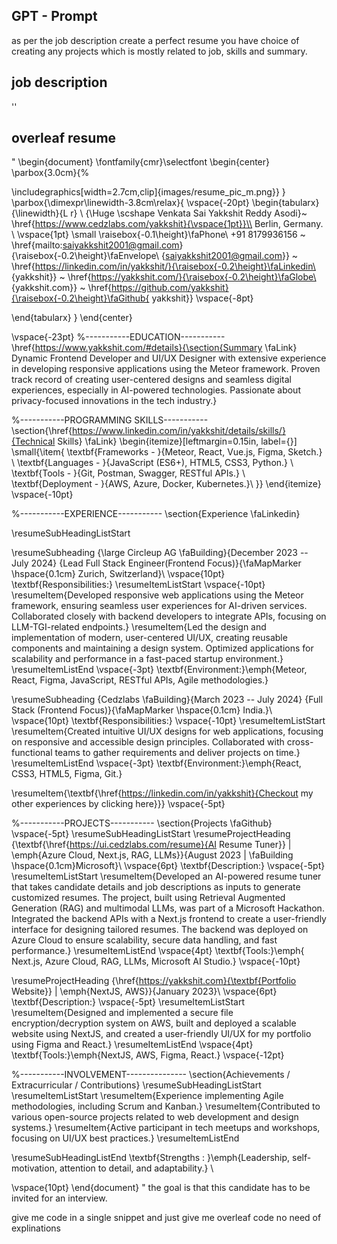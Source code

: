 ## GPT - Prompt

as per the job description create a perfect resume you have choice of creating any  projects which is mostly related to job, skills and summary.

## job description
''

## overleaf resume

"
\begin{document}
\fontfamily{cmr}\selectfont
\begin{center}
\parbox{3.0cm}{%

\includegraphics[width=2.7cm,clip]{images/resume_pic_m.png}}
}
\parbox{\dimexpr\linewidth-3.8cm\relax}{
\vspace{-20pt}
\begin{tabularx}{\linewidth}{L r} \\
    {\Huge \scshape  Venkata Sai Yakkshit Reddy Asodi}~
    \href{https://www.cedzlabs.com/yakkshit}{\vspace{1pt}}\\
      Berlin, Germany. \\ \vspace{1pt}
     \small \raisebox{-0.1\height}\faPhone\ +91 8179936156 ~ \href{mailto:saiyakkshit2001@gmail.com}{\raisebox{-0.2\height}\faEnvelope\  {saiyakkshit2001@gmail.com}} ~ 
    \href{https://linkedin.com/in/yakkshit/}{\raisebox{-0.2\height}\faLinkedin\ {yakkshit}}  ~
    \href{https://yakkshit.com/}{\raisebox{-0.2\height}\faGlobe\ {yakkshit.com}}  ~
    \href{https://github.com/yakkshit}{\raisebox{-0.2\height}\faGithub{ yakkshit}}
    \vspace{-8pt}
    
\end{tabularx}
}
\end{center}

\vspace{-23pt}
%-----------EDUCATION-----------
\href{https://www.yakkshit.com/#details}{\section{Summary \faLink}
Dynamic Frontend Developer and UI/UX Designer with extensive experience in developing responsive applications using the Meteor framework. Proven track record of creating user-centered designs and seamless digital experiences, especially in AI-powered technologies. Passionate about privacy-focused innovations in the tech industry.}

%-----------PROGRAMMING SKILLS-----------
\section{\href{https://www.linkedin.com/in/yakkshit/details/skills/}{Technical Skills} \faLink}
\begin{itemize}[leftmargin=0.15in, label={}]
\small{\item{
\textbf{Frameworks - }{Meteor, React, Vue.js, Figma, Sketch.} \\
\textbf{Languages - }{JavaScript (ES6+), HTML5, CSS3, Python.} \\
\textbf{Tools - }{Git, Postman, Swagger, RESTful APIs.} \\
\textbf{Deployment - }{AWS, Azure, Docker, Kubernetes.}\\
}}
\end{itemize}
\vspace{-10pt}

%-----------EXPERIENCE-----------
\section{Experience \faLinkedin}

\resumeSubHeadingListStart

\resumeSubheading
{\large Circleup AG \faBuilding}{December 2023 -- July 2024}
  {Lead Full Stack Engineer(Frontend Focus)}{\faMapMarker \hspace{0.1cm} Zurich, Switzerland}\\
\vspace{10pt}
\textbf{Responsibilities:}
\resumeItemListStart
\vspace{-10pt}
\resumeItem{Developed responsive web applications using the Meteor framework, ensuring seamless user experiences for AI-driven services. Collaborated closely with backend developers to integrate APIs, focusing on LLM-TGI-related endpoints.}
\resumeItem{Led the design and implementation of modern, user-centered UI/UX, creating reusable components and maintaining a design system. Optimized applications for scalability and performance in a fast-paced startup environment.}
\resumeItemListEnd
\vspace{-3pt}
\textbf{Environment:}\emph{Meteor, React, Figma, JavaScript, RESTful APIs, Agile methodologies.}

\resumeSubheading
{Cedzlabs \faBuilding}{March 2023 -- July 2024}
{Full Stack (Frontend Focus)}{\faMapMarker \hspace{0.1cm} India.}\\
\vspace{10pt}
\textbf{Responsibilities:}
\vspace{-10pt}
\resumeItemListStart
\resumeItem{Created intuitive UI/UX designs for web applications, focusing on responsive and accessible design principles. Collaborated with cross-functional teams to gather requirements and deliver projects on time.}
\resumeItemListEnd
\vspace{-3pt}
\textbf{Environment:}\emph{React, CSS3, HTML5, Figma, Git.}

\resumeItem{\textbf{\href{https://linkedin.com/in/yakkshit}{Checkout my other experiences by clicking here}}}
\vspace{-5pt}

%-----------PROJECTS-----------
\section{Projects \faGithub}
\vspace{-5pt}
\resumeSubHeadingListStart
\resumeProjectHeading
{\textbf{\href{https://ui.cedzlabs.com/resume}{AI Resume Tuner}} $|$ \emph{Azure Cloud, Next.js, RAG, LLMs}}{August 2023 $|$ \faBuilding \hspace{0.1cm}Microsoft}\\
\vspace{6pt}
\textbf{Description:}
\vspace{-5pt}
\resumeItemListStart
\resumeItem{Developed an AI-powered resume tuner that takes candidate details and job descriptions as inputs to generate customized resumes. The project, built using Retrieval Augmented Generation (RAG) and multimodal LLMs, was part of a Microsoft Hackathon. Integrated the backend APIs with a Next.js frontend to create a user-friendly interface for designing tailored resumes. The backend was deployed on Azure Cloud to ensure scalability, secure data handling, and fast performance.}
\resumeItemListEnd
\vspace{4pt}
\textbf{Tools:}\emph{
Next.js, Azure Cloud, RAG, LLMs, Microsoft AI Studio.}
\vspace{-10pt}

\resumeProjectHeading
{\href{https://yakkshit.com}{\textbf{Portfolio Website}} $|$ \emph{NextJS, AWS}}{January 2023}\\
\vspace{6pt}
\textbf{Description:}
\vspace{-5pt}
\resumeItemListStart
\resumeItem{Designed and implemented a secure file encryption/decryption system on AWS, built and deployed a scalable website using NextJS, and created a user-friendly UI/UX for my portfolio using Figma and React.}
\resumeItemListEnd
\vspace{4pt}
\textbf{Tools:}\emph{NextJS, AWS, Figma, React.}
\vspace{-12pt}

%-----------INVOLVEMENT---------------
\section{Achievements / Extracurricular / Contributions}
\resumeSubHeadingListStart
\resumeItemListStart
\resumeItem{Experience implementing Agile methodologies, including Scrum and Kanban.}
\resumeItem{Contributed to various open-source projects related to web development and design systems.}
\resumeItem{Active participant in tech meetups and workshops, focusing on UI/UX best practices.}
\resumeItemListEnd

\resumeSubHeadingListEnd
\textbf{Strengths : }\emph{Leadership, self-motivation, attention to detail, and adaptability.} \\

\vspace{10pt}
\end{document}
"
the goal is that this candidate has to be invited for an interview.

give me code in a single snippet and just give me overleaf code  no need of explinations
